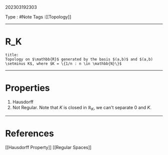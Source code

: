 202303192303

Type : #Note
Tags :[[Topology]]

---
# R_K
```ad-note
title:
Topology on $\mathbb{R}$ generated by the basis $(a,b)$ and $(a,b) \setminus K$, where $K = \{1/n : n \in \mathbb{N}\}$
```


---
# Properties
1. Hausdorff
2. Not Regular.
   Note that $K$ is closed in $\mathbb{R}_{K}$, we can't separate $0$ and $K$.

---
# References
[[Hausdorff Property]]
[[Regular Spaces]]
